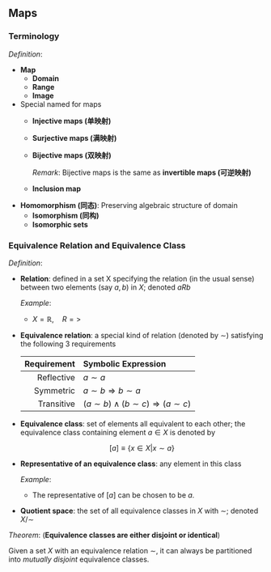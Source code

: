 ## Maps

### Terminology

*Definition*:

- **Map**
    - **Domain**
    - **Range**
    - **Image**
- Special named for maps
    - **Injective maps (单映射)**
    - **Surjective maps (满映射)**
    - **Bijective maps (双映射)**
        
        *Remark*: Bijective maps is the same as **invertible maps (可逆映射)**

    - **Inclusion map**
- **Homomorphism (同态)**: Preserving algebraic structure of domain
    - **Isomorphism (同构)**
    - **Isomorphic sets**

### Equivalence Relation and Equivalence Class

*Definition*:

- **Relation**: defined in a set X specifying the relation (in the usual sense) between two elements (say $a, b$) in $X$; denoted $aRb$
    
    *Example*:

    - $X = \mathbb{R}, \quad R = >$

- **Equivalence relation**: a special kind of relation (denoted by $\sim$) satisfying the following 3 requirements
    
    <center>
    
    |Requirement|Symbolic Expression|
    |-:|:-|
    |Reflective|$a \sim a$|
    |Symmetric|$a \sim b \Rightarrow b \sim a$|
    |Transitive|$(a \sim b) \land (b \sim c) \Rightarrow (a \sim c)$
    
    </center>

- **Equivalence class**: set of elements all equivalent to each other; the equivalence class containing element $a \in X$ is denoted by
    
    $$
    [a] \equiv \{x \in X | x \sim a\}
    $$

- **Representative of an equivalence class**: any element in this class

    *Example*:

    - The representative of $[a]$ can be chosen to be $a$. 

- **Quotient space**: the set of all equivalence classes in $X$ with $\sim$; denoted $X / \sim$

*Theorem*: (**Equivalence classes are either disjoint or identical**)

Given a set $X$ with an equivalence relation $\sim$, it can always be partitioned into *mutually disjoint* equivalence classes. 

